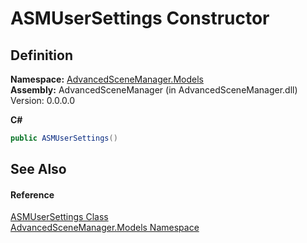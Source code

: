 # ASMUserSettings Constructor




## Definition
**Namespace:** <a href="N_AdvancedSceneManager_Models">AdvancedSceneManager.Models</a>  
**Assembly:** AdvancedSceneManager (in AdvancedSceneManager.dll) Version: 0.0.0.0

**C#**
``` C#
public ASMUserSettings()
```



## See Also


#### Reference
<a href="T_AdvancedSceneManager_Models_ASMUserSettings">ASMUserSettings Class</a>  
<a href="N_AdvancedSceneManager_Models">AdvancedSceneManager.Models Namespace</a>  

